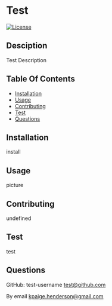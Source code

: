 # Test

  [![License](https://img.shields.io/badge/License-Boost_1.0-lightblue.svg)](https://www.boost.org/LICENSE_1_0.txt)


  ## Desciption
  Test Description

  ## Table Of Contents
  * [Installation](#installation)
  * [Usage](#usage)
  * [Contributing](#contributing)
  * [Test](#test)
  * [Questions](#questions)
  
  ## Installation
  install

  ## Usage
  picture

  ## Contributing
  undefined

  ## Test
  test

  ## Questions
  GitHub: test-username test@github.com

  By email kpaige.henderson@gmail.com